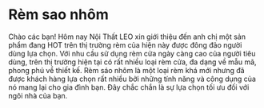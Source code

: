 # Rèm sao nhôm
Chào các bạn! Hôm nay Nội Thất LEO xin giới thiệu đến anh chị một sản phẩm đang HOT trên thị trường rèm của hiện này được đông đảo người dùng lựa chọn. Với nhu cầu sử dụng rèm cửa ngày càng cao của người tiêu dùng, trên thị trường hiện tại có rất nhiều loại rèm cửa, đa dạng về mẫu mã, phong phú về thiết kế. Rèm sáo nhôm là một loại rèm khá mới nhưng đã được khách hàng lựa chọn rất nhiều bởi những tính năng và công dụng của nó mang lại cho gia đình bạn. Đây chắc chắn là sự lựa chọn tối ưu đối với ngôi nhà của bạn.

